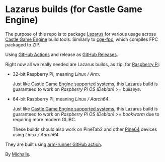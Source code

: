 # Lazarus builds (for Castle Game Engine)

The purpose of this repo is to package [Lazarus](https://www.lazarus-ide.org/) for various usage across [Castle Game Engine](https://castle-engine.io/) build tools. Similarly to [cge-fpc](https://github.com/castle-engine/cge-fpc), which compiles FPC packaged to ZIP.

Using [GitHub Actions](https://castle-engine.io/github_actions) and release as [GitHub Releases](https://github.com/castle-engine/cge-lazarus/releases/tag/snapshot).

Right now all we really needed are Lazarus builds, as zip, for [Raspberry Pi](https://www.raspberrypi.org/):

- 32-bit Raspberry Pi, meaning _Linux / Arm_.

    Just like [Castle Game Engine supported systems](https://castle-engine.io/download#_system_requirements), this Lazarus build is guaranteed to work on _Raspberry Pi OS (Debian)_ >= _bullseye_.

- 64-bit Raspberry Pi, meaning _Linux / Aarch64_.

    Just like [Castle Game Engine supported systems](https://castle-engine.io/download#_system_requirements), this Lazarus build is guaranteed to work on _Raspberry Pi OS (Debian)_ >= _bookworm_ due to requiring more modern GLIBC.

    These builds should also work on PineTab2 and other [Pine64](https://pine64.org/) devices using _Linux / Aarch64_.

They are built using [arm-runner GitHub action](https://github.com/pguyot/arm-runner-action).

By [Michalis](https://michalis.xyz/).